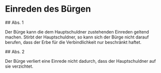 # Einreden des Bürgen



\#\# Abs. 1

 Der Bürge kann die dem Hauptschuldner zustehenden Einreden geltend machen. Stirbt der Hauptschuldner, so kann sich der Bürge nicht darauf berufen, dass der Erbe für die Verbindlichkeit nur beschränkt haftet.

\#\# Abs. 2

 Der Bürge verliert eine Einrede nicht dadurch, dass der Hauptschuldner auf sie verzichtet. 

